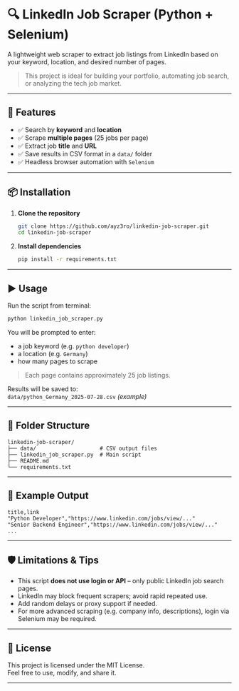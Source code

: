 # 🔍 LinkedIn Job Scraper (Python + Selenium)

A lightweight web scraper to extract job listings from LinkedIn based on your keyword, location, and desired number of pages.

> This project is ideal for building your portfolio, automating job search, or analyzing the tech job market.

---

## 🚀 Features

- ✅ Search by **keyword** and **location**
- ✅ Scrape **multiple pages** (25 jobs per page)
- ✅ Extract job **title** and **URL**
- ✅ Save results in CSV format in a `data/` folder
- ✅ Headless browser automation with `Selenium`

---

## 📦 Installation

1. **Clone the repository**
   ```bash
   git clone https://github.com/ayz3ro/linkedin-job-scraper.git
   cd linkedin-job-scraper
   ```

2. **Install dependencies**
   ```bash
   pip install -r requirements.txt
   ```

---

## ▶️ Usage

Run the script from terminal:

```bash
python linkedin_job_scraper.py
```

You will be prompted to enter:

- a job keyword (e.g. `python developer`)
- a location (e.g. `Germany`)
- how many pages to scrape

> Each page contains approximately 25 job listings.

Results will be saved to:  
`data/python_Germany_2025-07-28.csv` *(example)*

---

## 📁 Folder Structure

```
linkedin-job-scraper/
├── data/                    # CSV output files
├── linkedin_job_scraper.py  # Main script
├── README.md
└── requirements.txt
```

---

## 📘 Example Output

```csv
title,link
"Python Developer","https://www.linkedin.com/jobs/view/..."
"Senior Backend Engineer","https://www.linkedin.com/jobs/view/..."
...
```

---

## 🛡 Limitations & Tips

- This script **does not use login or API** – only public LinkedIn job search pages.
- LinkedIn may block frequent scrapers; avoid rapid repeated use.
- Add random delays or proxy support if needed.
- For more advanced scraping (e.g. company info, descriptions), login via Selenium may be required.

---

## 📜 License

This project is licensed under the MIT License.  
Feel free to use, modify, and share it.

---
